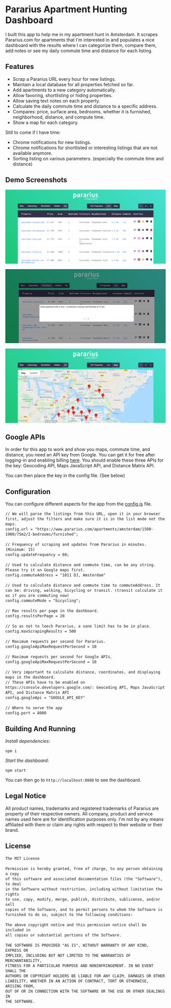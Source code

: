 # Pararius Apartment Hunting Dashboard

I built this app to help me in my apartment hunt in Amsterdam. It scrapes Pararius.com for apartments that I'm interested in and populates a nice dashboard with the results where I can categorize them, compare them, add notes or see my daily commute time and distance for each listing.

## Features

- Scrap a Pararius URL every hour for new listings.
- Maintain a local database for all properties fetched so far.
- Add apartments to a new category automatically.
- Allow favoring, shortlisting or hiding properties.
- Allow saving text notes on each property.
- Calculate the daily commute time and distance to a specific address.
- Compares: price, surface area, bedrooms, whether it is furnished, neighborhood, distance, and compute time.
- Show a map for each category.

Still to come if I have time:

- Chrome notifications for new listings.
- Chrome notifications for shortlisted or interesting listings that are not available anymore.
- Sorting listing on various parameters. (especially the commute time and distance)

## Demo Screenshots

![Home Page](.assets/dashboard.png)

![Leaving Notes](.assets/notes.png)

![Maps](.assets/maps.png)

## Google APIs

In order for this app to work and show you maps, commute time, and distance, you need an API key from Google. You can get it for free after logging-in and enabling billing [here](https://console.cloud.google.com/google/maps-apis/overview). You should enable these three APIs for the key: Geocoding API, Maps JavaScript API, and Distance Matrix API.

You can then place the key in the config file. (See below)

## Configuration

You can configure different aspects for the app from the [config.js](config.js) file.

```
// We will parse the listings from this URL, open it in your browser first, adjust the filters and make sure it is in the list mode not the maps.
config.url = "https://www.pararius.com/apartments/amsterdam/1500-1900/75m2/2-bedrooms/furnished";

// Frequency of scraping and updates from Pararius in minutes. (Minimum: 15)
config.updateFrequency = 60;

// Used to calculate distance and commute time, can be any string. Please try it on Google maps first.
config.commuteAddress = "1011 DJ, Amsterdam"

// Used to calculate distance and commute time to commuteAddress. It can be: driving, walking, bicycling or transit. (transit calculate it as if you are commuting now)
config.commuteMode = "bicycling";

// Max results per page in the dashboard.
config.resultsPerPage = 20

// So as not to leech Pararius, a sane limit has to be in place.
config.maxScrapingResults = 500

// Maximum requests per second for Pararius.
config.googleApiMaxRequestPerSecond = 10

// Maximum requests per second for Google APIs.
config.googleApiMaxRequestPerSecond = 10

// Very important to calculate distance, coordinates, and displaying maps in the dashboard.
// These APIs have to be enabled on https://console.developers.google.com/: Geocoding API, Maps JavaScript API, and Distance Matrix API
config.googleApi = "GOOGLE_API_KEY"

// Where to serve the app
config.port = 8080
```

## Building And Running

_Install dependencies_:

```
npm i
```

_Start the dashboard_:

```
npm start
```

You can then go to `http://localhost:8080` to see the dashboard.

## Legal Notice

All product names, trademarks and registered trademarks of Pararius are property of their respective owners. All company, product and service names used here are for identification purposes only. I'm not by any means affiliated with them or claim any rights with respect to their website or their brand.

## License

```
The MIT License

Permission is hereby granted, free of charge, to any person obtaining a copy
of this software and associated documentation files (the "Software"), to deal
in the Software without restriction, including without limitation the rights
to use, copy, modify, merge, publish, distribute, sublicense, and/or sell
copies of the Software, and to permit persons to whom the Software is
furnished to do so, subject to the following conditions:

The above copyright notice and this permission notice shall be included in
all copies or substantial portions of the Software.

THE SOFTWARE IS PROVIDED "AS IS", WITHOUT WARRANTY OF ANY KIND, EXPRESS OR
IMPLIED, INCLUDING BUT NOT LIMITED TO THE WARRANTIES OF MERCHANTABILITY,
FITNESS FOR A PARTICULAR PURPOSE AND NONINFRINGEMENT. IN NO EVENT SHALL THE
AUTHORS OR COPYRIGHT HOLDERS BE LIABLE FOR ANY CLAIM, DAMAGES OR OTHER
LIABILITY, WHETHER IN AN ACTION OF CONTRACT, TORT OR OTHERWISE, ARISING FROM,
OUT OF OR IN CONNECTION WITH THE SOFTWARE OR THE USE OR OTHER DEALINGS IN
THE SOFTWARE.
```